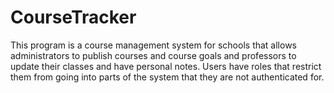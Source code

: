 # CourseTracker
This program is a course management system for schools that allows administrators to publish courses and course goals and professors to update their classes and have personal notes. Users have roles that restrict them from going into parts of the system that they are not authenticated for.
